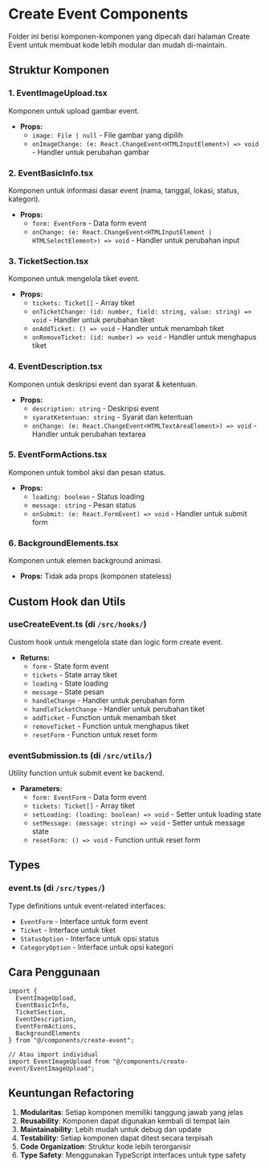 # Create Event Components

Folder ini berisi komponen-komponen yang dipecah dari halaman Create Event untuk membuat kode lebih modular dan mudah di-maintain.

## Struktur Komponen

### 1. **EventImageUpload.tsx**
Komponen untuk upload gambar event.
- **Props:**
  - `image: File | null` - File gambar yang dipilih
  - `onImageChange: (e: React.ChangeEvent<HTMLInputElement>) => void` - Handler untuk perubahan gambar

### 2. **EventBasicInfo.tsx**
Komponen untuk informasi dasar event (nama, tanggal, lokasi, status, kategori).
- **Props:**
  - `form: EventForm` - Data form event
  - `onChange: (e: React.ChangeEvent<HTMLInputElement | HTMLSelectElement>) => void` - Handler untuk perubahan input

### 3. **TicketSection.tsx**
Komponen untuk mengelola tiket event.
- **Props:**
  - `tickets: Ticket[]` - Array tiket
  - `onTicketChange: (id: number, field: string, value: string) => void` - Handler untuk perubahan tiket
  - `onAddTicket: () => void` - Handler untuk menambah tiket
  - `onRemoveTicket: (id: number) => void` - Handler untuk menghapus tiket

### 4. **EventDescription.tsx**
Komponen untuk deskripsi event dan syarat & ketentuan.
- **Props:**
  - `description: string` - Deskripsi event
  - `syaratKetentuan: string` - Syarat dan ketentuan
  - `onChange: (e: React.ChangeEvent<HTMLTextAreaElement>) => void` - Handler untuk perubahan textarea

### 5. **EventFormActions.tsx**
Komponen untuk tombol aksi dan pesan status.
- **Props:**
  - `loading: boolean` - Status loading
  - `message: string` - Pesan status
  - `onSubmit: (e: React.FormEvent) => void` - Handler untuk submit form

### 6. **BackgroundElements.tsx**
Komponen untuk elemen background animasi.
- **Props:** Tidak ada props (komponen stateless)

## Custom Hook dan Utils

### **useCreateEvent.ts** (di `/src/hooks/`)
Custom hook untuk mengelola state dan logic form create event.
- **Returns:**
  - `form` - State form event
  - `tickets` - State array tiket
  - `loading` - State loading
  - `message` - State pesan
  - `handleChange` - Handler untuk perubahan form
  - `handleTicketChange` - Handler untuk perubahan tiket
  - `addTicket` - Function untuk menambah tiket
  - `removeTicket` - Function untuk menghapus tiket
  - `resetForm` - Function untuk reset form

### **eventSubmission.ts** (di `/src/utils/`)
Utility function untuk submit event ke backend.
- **Parameters:**
  - `form: EventForm` - Data form event
  - `tickets: Ticket[]` - Array tiket
  - `setLoading: (loading: boolean) => void` - Setter untuk loading state
  - `setMessage: (message: string) => void` - Setter untuk message state
  - `resetForm: () => void` - Function untuk reset form

## Types

### **event.ts** (di `/src/types/`)
Type definitions untuk event-related interfaces:
- `EventForm` - Interface untuk form event
- `Ticket` - Interface untuk tiket
- `StatusOption` - Interface untuk opsi status
- `CategoryOption` - Interface untuk opsi kategori

## Cara Penggunaan

```tsx
import {
  EventImageUpload,
  EventBasicInfo,
  TicketSection,
  EventDescription,
  EventFormActions,
  BackgroundElements
} from "@/components/create-event";

// Atau import individual
import EventImageUpload from "@/components/create-event/EventImageUpload";
```

## Keuntungan Refactoring

1. **Modularitas**: Setiap komponen memiliki tanggung jawab yang jelas
2. **Reusability**: Komponen dapat digunakan kembali di tempat lain
3. **Maintainability**: Lebih mudah untuk debug dan update
4. **Testability**: Setiap komponen dapat ditest secara terpisah
5. **Code Organization**: Struktur kode lebih terorganisir
6. **Type Safety**: Menggunakan TypeScript interfaces untuk type safety
